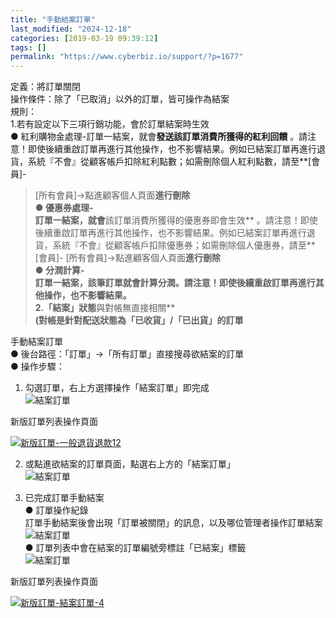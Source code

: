 ```yaml
---
title: "手動結案訂單"
last_modified: "2024-12-18"
categories: [2019-03-19 09:39:12]
tags: []
permalink: "https://www.cyberbiz.io/support/?p=1677"
---
```


定義：將訂單關閉  
操作條件：除了「已取消」以外的訂單，皆可操作為結案  
規則：  
1.若有設定以下三項行銷功能，會於訂單結案時生效  
● 紅利購物金處理-訂單一結案，就會**發送該訂單消費所獲得的紅利回饋**
。請注意！即使後續重啟訂單再進行其他操作，也不影響結果。例如已結案訂單再進行退貨，系統『不會』從顧客帳戶扣除紅利點數；如需刪除個人紅利點數，請至**[會員]-
>[所有會員]->點進顧客個人頁面**進行刪除  
● 優惠券處理-  
訂單一結案，就會**該訂單消費所獲得的優惠券即會生效**
。請注意！即使後續重啟訂單再進行其他操作，也不影響結果。例如已結案訂單再進行退貨，系統『不會』從顧客帳戶扣除優惠券；如需刪除個人優惠券，請至**[會員]-
>[所有會員]->點進顧客個人頁面**進行刪除  
● 分潤計算-  
訂單一結案，該筆訂單就會計算分潤。請注意！即使後續重啟訂單再進行其他操作，也不影響結果。  
2.「結案」狀態**與對帳無直接相關**  
**(對帳是針對配送狀態為「已收貨」/「已出貨」的訂單**

手動結案訂單  
● 後台路徑：「訂單」→「所有訂單」直接搜尋欲結案的訂單  
● 操作步驟：

1. 勾選訂單，右上方選擇操作「結案訂單」即完成  
![結案訂單](https://www.cyberbiz.co/support/wp-content/uploads/2019/03/結案訂單-1.png)

新版訂單列表操作頁面

[![新版訂單-一般退貨退款12](https://www.cyberbiz.io/support/wp-content/uploads/新版訂單-結案訂單-1.png)](https://www.cyberbiz.io/support/wp-content/uploads/新版訂單-結案訂單-1.png)

2. 或點進欲結案的訂單頁面，點選右上方的「結案訂單」  
![結案訂單](https://www.cyberbiz.co/support/wp-content/uploads/2019/03/結案訂單-2.png)

3. 已完成訂單手動結案  
● 訂單操作紀錄  
訂單手動結案後會出現「訂單被關閉」的訊息，以及哪位管理者操作訂單結案  
![結案訂單](https://www.cyberbiz.co/support/wp-content/uploads/2019/03/結案訂單-3.png)  
● 訂單列表中會在結案的訂單編號旁標註「已結案」標籤  
![結案訂單](https://www.cyberbiz.co/support/wp-content/uploads/2019/03/結案訂單-4.png)

新版訂單列表操作頁面

[![新版訂單-結案訂單-4](https://www.cyberbiz.io/support/wp-content/uploads/新版訂單-結案訂單-4.png)](https://www.cyberbiz.io/support/wp-content/uploads/新版訂單-結案訂單-4.png)

